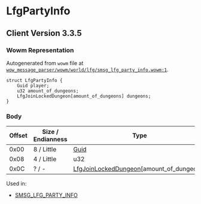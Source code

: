# LfgPartyInfo

## Client Version 3.3.5

### Wowm Representation

Autogenerated from `wowm` file at [`wow_message_parser/wowm/world/lfg/smsg_lfg_party_info.wowm:1`](https://github.com/gtker/wow_messages/tree/main/wow_message_parser/wowm/world/lfg/smsg_lfg_party_info.wowm#L1).
```rust,ignore
struct LfgPartyInfo {
    Guid player;
    u32 amount_of_dungeons;
    LfgJoinLockedDungeon[amount_of_dungeons] dungeons;
}
```
### Body

| Offset | Size / Endianness | Type | Name | Description | Comment |
| ------ | ----------------- | ---- | ---- | ----------- | ------- |
| 0x00 | 8 / Little | [Guid](../spec/packed-guid.md) | player |  |  |
| 0x08 | 4 / Little | u32 | amount_of_dungeons |  |  |
| 0x0C | ? / - | [LfgJoinLockedDungeon](lfgjoinlockeddungeon.md)[amount_of_dungeons] | dungeons |  |  |


Used in:
* [SMSG_LFG_PARTY_INFO](smsg_lfg_party_info.md)

